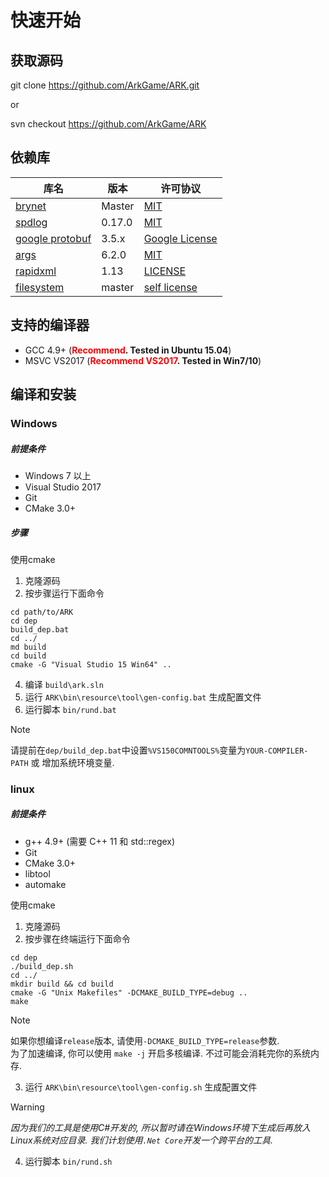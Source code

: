 # 快速开始

## 获取源码

git clone https://github.com/ArkGame/ARK.git

or

svn checkout https://github.com/ArkGame/ARK

## 依赖库
| 库名 | 版本 | 许可协议 |
| - | - | - |
| [brynet](https://github.com/IronsDu/brynet) | Master | [MIT](https://github.com/IronsDu/brynet/blob/master/LICENSE) |
| [spdlog](https://github.com/gabime/spdlog)  | 0.17.0 | [MIT](https://github.com/gabime/spdlog/blob/v1.x/LICENSE) |
| [google protobuf](https://github.com/google/protobuf) | 3.5.x | [Google License](https://github.com/protocolbuffers/protobuf/blob/master/LICENSE) |
| [args](https://github.com/Taywee/args) | 6.2.0 | [MIT](https://github.com/Taywee/args/blob/master/LICENSE) |
| [rapidxml](http://rapidxml.sourceforge.net) | 1.13 | [LICENSE](http://rapidxml.sourceforge.net/license.txt) |
| [filesystem](https://github.com/wjakob/filesystem) | master | [self license](https://github.com/wjakob/filesystem/blob/master/LICENSE) |

## 支持的编译器

- GCC 4.9+ (**<font color=red>Recommend</font>. Tested in Ubuntu 15.04**)
- MSVC VS2017 (**<font color=red>Recommend VS2017</font>. Tested in Win7/10**)

## 编译和安装

### Windows

##### 前提条件

- Windows 7 以上
- Visual Studio 2017
- Git
- CMake 3.0+

##### 步骤

使用cmake

1. 克隆源码
2. 按步骤运行下面命令

```batch
cd path/to/ARK
cd dep
build_dep.bat
cd ../
md build
cd build
cmake -G "Visual Studio 15 Win64" ..
```

4. 编译 `build\ark.sln`
5. 运行 `ARK\bin\resource\tool\gen-config.bat` 生成配置文件
6. 运行脚本 `bin/rund.bat`

> [!NOTE]
> 请提前在`dep/build_dep.bat`中设置`%VS150COMNTOOLS%`变量为`YOUR-COMPILER-PATH` 或 增加系统环境变量.</br>

### linux

##### 前提条件

- g++ 4.9+ (需要 C++ 11 和 std::regex)
- Git
- CMake 3.0+
- libtool
- automake

使用cmake

1. 克隆源码
2. 按步骤在终端运行下面命令

```shell
cd dep
./build_dep.sh
cd ../
mkdir build && cd build
cmake -G "Unix Makefiles" -DCMAKE_BUILD_TYPE=debug ..
make
```

> [!NOTE]
> 如果你想编译`release`版本, 请使用`-DCMAKE_BUILD_TYPE=release`参数.</br>
为了加速编译, 你可以使用 `make -j` 开启多核编译. 不过可能会消耗完你的系统内存.

3. 运行 `ARK\bin\resource\tool\gen-config.sh` 生成配置文件

> [!WARNING]
> *因为我们的工具是使用C#开发的, 所以暂时请在Windows环境下生成后再放入Linux系统对应目录. 我们计划使用`.Net Core`开发一个跨平台的工具.*

4. 运行脚本 `bin/rund.sh`